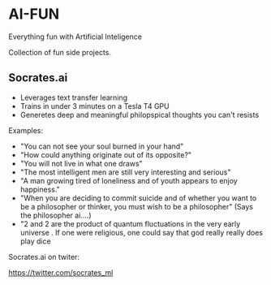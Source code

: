 # AI-FUN
Everything fun with Artificial Inteligence 

Collection of fun side projects. 

## Socrates.ai 

* Leverages text transfer learning 
* Trains in under 3 minutes on a Tesla T4 GPU 
* Generetes deep and meaningful philopspical thoughts you can't resists  

Examples:

* "You can not see your soul burned in your hand"
* "How could anything originate out of its opposite?"
* "You will not live in what one draws"
* "The most intelligent men are still very interesting and serious" 
* "A man growing tired of loneliness and of youth appears to enjoy happiness."
* "When you are deciding to commit suicide and of whether you want to be a philosopher or thinker, you must wish to be a philosopher" (Says the philosopher ai....)
* "2 and 2 are the product of quantum fluctuations in the very early universe . 
   If one were religious, one could say that god really really does play dice

Socrates.ai on twiter: 

https://twitter.com/socrates_ml

